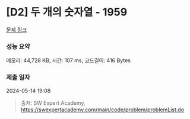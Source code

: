 # [D2] 두 개의 숫자열 - 1959 

[문제 링크](https://swexpertacademy.com/main/code/problem/problemDetail.do?contestProbId=AV5PpoFaAS4DFAUq) 

### 성능 요약

메모리: 44,728 KB, 시간: 107 ms, 코드길이: 416 Bytes

### 제출 일자

2024-05-14 19:08



> 출처: SW Expert Academy, https://swexpertacademy.com/main/code/problem/problemList.do